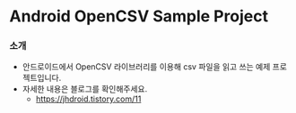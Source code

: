 # Android OpenCSV Sample Project

### 소개
* 안드로이드에서 OpenCSV 라이브러리를 이용해 csv 파일을 읽고 쓰는 예제 프로젝트입니다.
* 자세한 내용은 블로그를 확인해주세요.
    * https://jhdroid.tistory.com/11